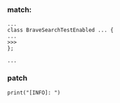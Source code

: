 

### match:
```
...
class BraveSearchTestEnabled ... {
...
>>>
};

...
```

### patch

```
print("[INFO]: ")
```

